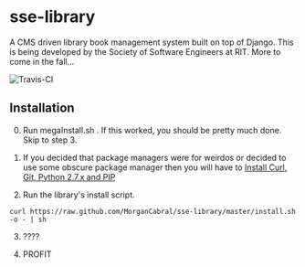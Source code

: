 # sse-library

A CMS driven library book management system built on top of Django. This is being developed by the Society of Software Engineers at RIT. More to come in the fall...

![Travis-CI](https://secure.travis-ci.org/cliffano/datagen.png?branch=master)

## Installation
0) Run megaInstall.sh .  If this worked, you should be pretty much done.  Skip to step 3.

1) If you decided that package managers were for weirdos or decided to use some obscure package manager then you will have to [Install Curl, Git, Python 2.7.x and PIP](https://github.com/MorganCabral/sse-library/wiki/Installation-Prereqs)

2) Run the library's install script.

`curl https://raw.github.com/MorganCabral/sse-library/master/install.sh -o - | sh`

3) ????

4) PROFIT
